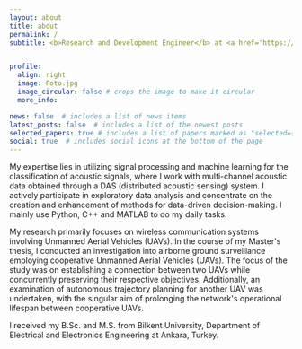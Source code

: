 ```yaml
---
layout: about
title: about
permalink: /
subtitle: <b>Research and Development Engineer</b> at <a href='https://www.aselsan.com/en'>Aselsan</a> <br> <b> Ph.D. Candidate </b> at <a href='https://w3.bilkent.edu.tr/bilkent/'>Bilkent University</a>


profile:
  align: right
  image: Foto.jpg
  image_circular: false # crops the image to make it circular
  more_info: 

news: false  # includes a list of news items
latest_posts: false  # includes a list of the newest posts
selected_papers: true # includes a list of papers marked as "selected={true}"
social: true  # includes social icons at the bottom of the page
---
```



My expertise lies in utilizing signal processing and machine learning for the classification of acoustic signals, where I work with multi-channel acoustic data obtained through a DAS (distributed acoustic sensing) system. I actively participate in exploratory data analysis and concentrate on the creation and enhancement of methods for data-driven decision-making. I mainly use Python, C++ and MATLAB to do my daily tasks. 

My research primarily focuses on wireless communication systems involving Unmanned Aerial Vehicles (UAVs). In the course of my Master's thesis, I conducted an investigation into airborne ground surveillance employing cooperative Unmanned Aerial Vehicles (UAVs). The focus of the study was on establishing a connection between two UAVs while concurrently preserving their respective objectives. Additionally, an examination of autonomous trajectory planning for another UAV was undertaken, with the singular aim of prolonging the network's operational lifespan between cooperative UAVs.

I received my B.Sc. and M.S. from Bilkent University, Department of Electrical and Electronics Engineering at Ankara, Turkey. 